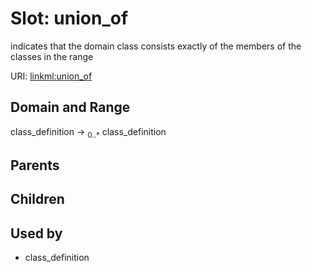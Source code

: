 
# Slot: union_of


indicates that the domain class consists exactly of the members of the classes in the range

URI: [linkml:union_of](https://w3id.org/linkml/union_of)


## Domain and Range

class_definition ->  <sub>0..*</sub> class_definition

## Parents


## Children


## Used by

 * class_definition
